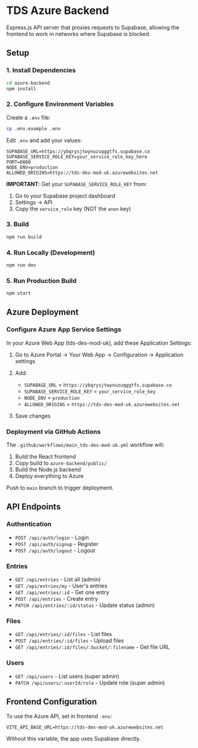 # TDS Azure Backend

Express.js API server that proxies requests to Supabase, allowing the frontend to work in networks where Supabase is blocked.

## Setup

### 1. Install Dependencies
```bash
cd azure-backend
npm install
```

### 2. Configure Environment Variables

Create a `.env` file:
```bash
cp .env.example .env
```

Edit `.env` and add your values:
```
SUPABASE_URL=https://ybqrysjtwynuzuqggtfs.supabase.co
SUPABASE_SERVICE_ROLE_KEY=your_service_role_key_here
PORT=8080
NODE_ENV=production
ALLOWED_ORIGINS=https://tds-des-mod-uk.azurewebsites.net
```

**IMPORTANT**: Get your `SUPABASE_SERVICE_ROLE_KEY` from:
1. Go to your Supabase project dashboard
2. Settings → API
3. Copy the `service_role` key (NOT the `anon` key)

### 3. Build
```bash
npm run build
```

### 4. Run Locally (Development)
```bash
npm run dev
```

### 5. Run Production Build
```bash
npm start
```

## Azure Deployment

### Configure Azure App Service Settings

In your Azure Web App (tds-des-mod-uk), add these Application Settings:

1. Go to Azure Portal → Your Web App → Configuration → Application settings
2. Add:
   - `SUPABASE_URL` = `https://ybqrysjtwynuzuqggtfs.supabase.co`
   - `SUPABASE_SERVICE_ROLE_KEY` = `your_service_role_key`
   - `NODE_ENV` = `production`
   - `ALLOWED_ORIGINS` = `https://tds-des-mod-uk.azurewebsites.net`

3. Save changes

### Deployment via GitHub Actions

The `.github/workflows/main_tds-des-mod-uk.yml` workflow will:
1. Build the React frontend
2. Copy build to `azure-backend/public/`
3. Build the Node.js backend
4. Deploy everything to Azure

Push to `main` branch to trigger deployment.

## API Endpoints

### Authentication
- `POST /api/auth/login` - Login
- `POST /api/auth/signup` - Register
- `POST /api/auth/logout` - Logout

### Entries
- `GET /api/entries` - List all (admin)
- `GET /api/entries/my` - User's entries
- `GET /api/entries/:id` - Get one entry
- `POST /api/entries` - Create entry
- `PATCH /api/entries/:id/status` - Update status (admin)

### Files
- `GET /api/entries/:id/files` - List files
- `POST /api/entries/:id/files` - Upload files
- `GET /api/entries/:id/files/:bucket/:filename` - Get file URL

### Users
- `GET /api/users` - List users (super admin)
- `PATCH /api/users/:userId/role` - Update role (super admin)

## Frontend Configuration

To use the Azure API, set in frontend `.env`:
```
VITE_API_BASE_URL=https://tds-des-mod-uk.azurewebsites.net
```

Without this variable, the app uses Supabase directly.
